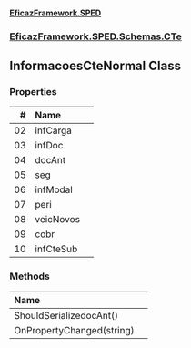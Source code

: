#### [EficazFramework.SPED](EficazFrameworkSPED.md 'EficazFramework SPED')
### [EficazFramework.SPED.Schemas.CTe](EficazFramework.SPED.Schemas.CTe.md 'EficazFramework.SPED.Schemas.CTe')

## InformacoesCteNormal Class
### Properties

| # | Name | |
| ---: | :--- | :--- |
| 02 | infCarga |  |
| 03 | infDoc |  |
| 04 | docAnt |  |
| 05 | seg |  |
| 06 | infModal |  |
| 07 | peri |  |
| 08 | veicNovos |  |
| 09 | cobr |  |
| 10 | infCteSub |  |
### Methods

| Name | |
| :--- | :--- |
| ShouldSerializedocAnt() |  |
| OnPropertyChanged(string) |  |
